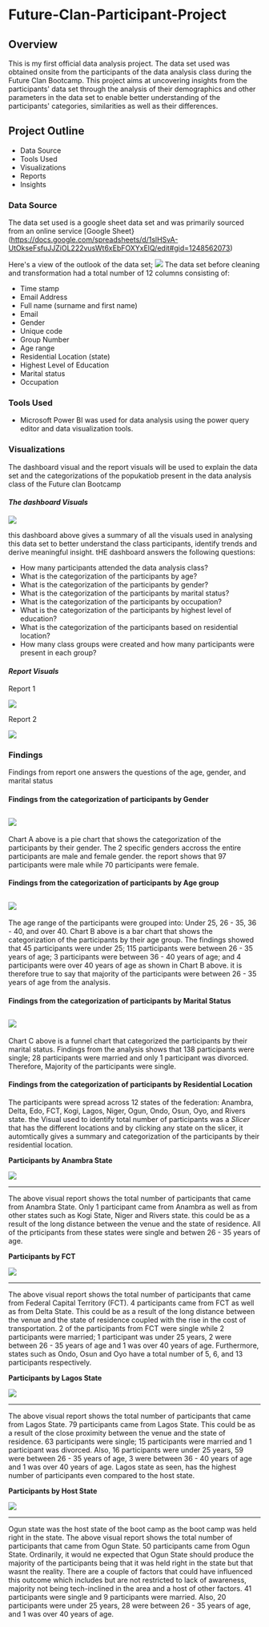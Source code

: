 # Future-Clan-Participant-Project
## Overview
This is my first official data analysis project. The data set used was obtained onsite from the participants of the data analysis class during the Future Clan Bootcamp. This project aims at uncovering insights from the participants' data set through the analysis of their demographics and other parameters in the data set to enable better understanding of the participants' categories, similarities as well as their differences.

## Project Outline
- Data Source
- Tools Used
- Visualizations
- Reports
- Insights

### Data Source
 The data set used is a google sheet data set and was primarily sourced from an online service [Google Sheet} (https://docs.google.com/spreadsheets/d/1slHSvA-UtOkseFsfuJJZiOL222vusWt6xEbFOXYxElQ/edit#gid=1248562073)

Here's a view of the outlook of the data set;
![](data.png)
The data set before cleaning and transformation had a total number of 12 columns consisting of:
- Time stamp
- Email Address
- Full name (surname and first name)
- Email
- Gender
- Unique code
- Group Number
- Age range
- Residential Location (state)
- Highest Level of Education
- Marital status
- Occupation
 

### Tools Used
- Microsoft Power BI was used for data analysis using the power query editor and data visualization tools.

### Visualizations
The dashboard visual and the report visuals will be used to explain the data set and the categorizations of the popukatiob present in the data analysis class of the Future clan Bootcamp

#### *The dashboard Visuals*
![](Capture_1.png)

this dashboard above gives a summary of all the visuals used in analysing this data set to better understand the class participants, identify trends and derive meaningful insight. 
tHE dashboard answers the following questions:
- How many participants attended the data analysis class?
- What is the categorization of the participants by age?
- What is the categorization of the participants by gender?
- What is the categorization of the participants by marital status?
- What is the categorization of the participants by occupation?
- What is the categorization of the participants by highest level of education?
- What is the categorization of the participants based on residential location?
- How many class groups were created and how many participants were present in each group?

#### *Report Visuals*

Report 1

![](Capture_2.png)


Report 2

![](Capture_3.png)

### Findings
Findings from report one answers the questions of the age, gender, and marital status

#### Findings from the categorization of participants by Gender
![](Capture_4.png) 
---
Chart A above is a pie chart that shows the categorization of the participants by their gender. The 2 specific genders accross the entire participants are male and female gender. the report shows that 97 participants were male while 70 participants were female.  

#### Findings from the categorization of participants by Age group
![](Capture_5.png)
---
The age range of the participants were grouped into: Under 25, 26 - 35, 36 - 40, and over 40.
Chart B above is a bar chart that shows the categorization of the participants by their age group. The findings showed that 45 participants were under 25; 115 participants were between 26 - 35 years of age; 3 participants were between 36 - 40 years of age; and 4 participants were over 40 years of age as shown in Chart B above. it is therefore true to say that majority of the participants were between 26 - 35 years of age from the analysis.

#### Findings from the categorization of participants by Marital Status
![](Capture_6.png)
---
Chart C above is a funnel chart that categorized the participants by their marital status. Findings from the analysis shows that 138 participants were single; 28 participants were married and only 1 participant was divorced. Therefore, Majority of the participants were single. 

#### Findings from the categorization of participants by Residential Location
The participants were spread across 12 states of the federation: Anambra, Delta, Edo, FCT, Kogi, Lagos, Niger, Ogun, Ondo, Osun, Oyo, and Rivers state.
the Visual used to identify total number of participants was a *Slicer* that has the different locations and by clicking any state on the slicer, it automtically gives a summary and categorization of the participants by their residential location.

**Participants by Anambra State**

![](Anambra_1.png)

---
The above visual report shows the total number of participants that came from Anambra State. Only 1 participant came from Anambra as well as from other states such as Kogi State, Niger and Rivers state. this could be as a result of the long distance between the venue and the state of residence. All of the prticipants from these states were single and betwen 26 - 35 years of age.

**Participants by FCT**

![](Fct_1.png)

---
The above visual report shows the total number of participants that came from Federal Capital Territory (FCT). 4 participants came from FCT as well as from Delta State. This could be as a result of the long distance between the venue and the state of residence coupled with the rise in the cost of transportation. 2 of the participants from FCT were single while 2 participants were married; 1 participant was under 25 years, 2 were between 26 - 35 years of age and 1 was over 40 years of age. 
Furthermore, states such as Ondo, Osun and Oyo have a total number of 5, 6, and 13 participants respectively.

**Participants by Lagos State**

![](Lagos_1.png)

---
The above visual report shows the total number of participants that came from Lagos State. 79 participants came from Lagos State. This could be as a result of the close proximity between the venue and the state of residence. 63 participants were single; 15 participants were married and 1 participant was divorced. Also, 16 participants were under 25 years, 59 were between 26 - 35 years of age, 3 were between 36 - 40 years of age and 1 was over 40 years of age. 
Lagos state as seen, has the highest number of participants even compared to the host state.

**Participants by Host State**

![](Ogun_1.png)

---
Ogun state was the host state of the boot camp as the boot camp was held right in the state. The above visual report shows the total number of participants that came from Ogun State. 50 participants came from Ogun State. Ordinarily, it would ne expected that Ogun State should produce the majority of the participants being that it was held right in the state but that wasnt the reality. There are a couple of factors that could have influenced this outcome which includes but are not restricted to lack of awareness, majority not being tech-inclined in the area and a host of other factors. 41 participants were single and 9 participants were married. Also, 20 participants were under 25 years, 28 were between 26 - 35 years of age, and 1 was over 40 years of age. 

